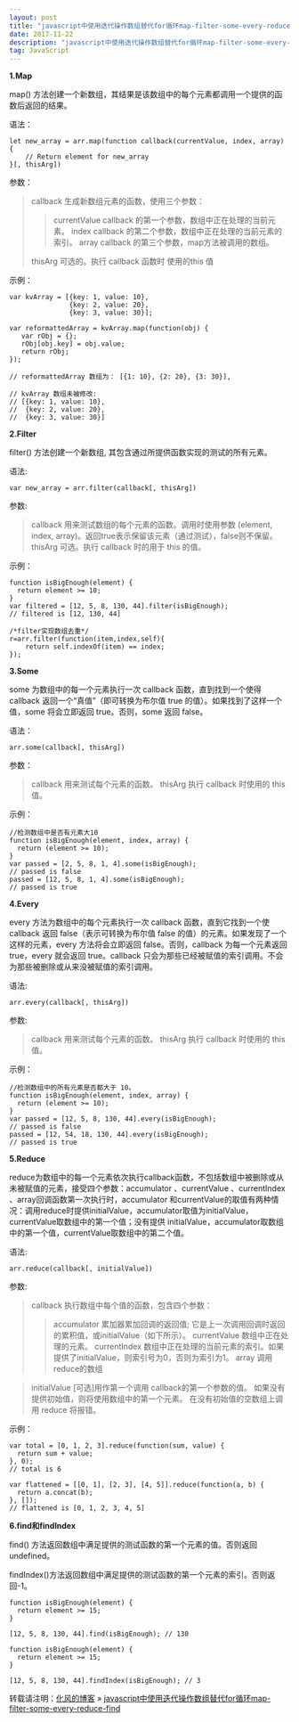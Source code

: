 ```yaml
---
layout: post
title: "javascript中使用迭代操作数组替代for循环map-filter-some-every-reduce-find"
date: 2017-11-22
description: "javascript中使用迭代操作数组替代for循环map-filter-some-every-reduce-find"
tag: JavaScript
---
```


**1.Map**

map() 方法创建一个新数组，其结果是该数组中的每个元素都调用一个提供的函数后返回的结果。

语法：

```
let new_array = arr.map(function callback(currentValue, index, array) {
    // Return element for new_array
}[, thisArg])
```

参数：

> callback 生成新数组元素的函数，使用三个参数：
> 	> currentValue callback 的第一个参数，数组中正在处理的当前元素。
> 	> index callback 的第二个参数，数组中正在处理的当前元素的索引。
> 	> array callback 的第三个参数，map方法被调用的数组。
>
> thisArg 可选的。执行 callback 函数时 使用的this 值

示例：
```
var kvArray = [{key: 1, value: 10},
               {key: 2, value: 20},
               {key: 3, value: 30}];

var reformattedArray = kvArray.map(function(obj) {
   var rObj = {};
   rObj[obj.key] = obj.value;
   return rObj;
});

// reformattedArray 数组为： [{1: 10}, {2: 20}, {3: 30}],

// kvArray 数组未被修改:
// [{key: 1, value: 10},
//  {key: 2, value: 20},
//  {key: 3, value: 30}]
```

**2.Filter**

filter() 方法创建一个新数组, 其包含通过所提供函数实现的测试的所有元素。

语法:

```
var new_array = arr.filter(callback[, thisArg])
```

参数:

> callback 用来测试数组的每个元素的函数。调用时使用参数 (element, index, array)。返回true表示保留该元素（通过测试），false则不保留。
> thisArg 可选。执行 callback 时的用于 this 的值。

示例：

```
function isBigEnough(element) {
  return element >= 10;
}
var filtered = [12, 5, 8, 130, 44].filter(isBigEnough);
// filtered is [12, 130, 44]
```

```
/*filter实现数组去重*/
r=arr.filter(function(item,index,self){
    return self.indexOf(item) == index;
});
```

**3.Some**

some 为数组中的每一个元素执行一次 callback 函数，直到找到一个使得 callback 返回一个“真值”（即可转换为布尔值 true 的值）。如果找到了这样一个值，some 将会立即返回 true。否则，some 返回 false。

语法：

```
arr.some(callback[, thisArg])
```

参数：

> callback 用来测试每个元素的函数。
> thisArg 执行 callback 时使用的 this 值。

示例：
```
//检测数组中是否有元素大10
function isBigEnough(element, index, array) {
  return (element >= 10);
}
var passed = [2, 5, 8, 1, 4].some(isBigEnough);
// passed is false
passed = [12, 5, 8, 1, 4].some(isBigEnough);
// passed is true
```

**4.Every**

every 方法为数组中的每个元素执行一次 callback 函数，直到它找到一个使 callback 返回 false（表示可转换为布尔值 false 的值）的元素。如果发现了一个这样的元素，every 方法将会立即返回 false。否则，callback 为每一个元素返回 true，every 就会返回 true。callback 只会为那些已经被赋值的索引调用。不会为那些被删除或从来没被赋值的索引调用。

语法:

```
arr.every(callback[, thisArg])
```

参数:

> callback 用来测试每个元素的函数。
> thisArg 执行 callback 时使用的 this 值。

示例：

```
//检测数组中的所有元素是否都大于 10。
function isBigEnough(element, index, array) {
  return (element >= 10);
}
var passed = [12, 5, 8, 130, 44].every(isBigEnough);
// passed is false
passed = [12, 54, 18, 130, 44].every(isBigEnough);
// passed is true
```

**5.Reduce**

reduce为数组中的每一个元素依次执行callback函数，不包括数组中被删除或从未被赋值的元素，接受四个参数：accumulator 、currentValue 、currentIndex 、array回调函数第一次执行时，accumulator 和currentValue的取值有两种情况：调用reduce时提供initialValue，accumulator取值为initialValue，currentValue取数组中的第一个值；没有提供 initialValue，accumulator取数组中的第一个值，currentValue取数组中的第二个值。

语法:

```
arr.reduce(callback[, initialValue])
```

参数:

> callback 执行数组中每个值的函数，包含四个参数：
> >  accumulator 累加器累加回调的返回值; 它是上一次调用回调时返回的累积值，或initialValue（如下所示）。
> >  currentValue 数组中正在处理的元素。
> >  currentIndex 数组中正在处理的当前元素的索引。如果提供了initialValue，则索引号为0，否则为索引为1。
> >  array 调用reduce的数组

> initialValue [可选]用作第一个调用 callback的第一个参数的值。 如果没有提供初始值，则将使用数组中的第一个元素。 在没有初始值的空数组上调用 reduce 将报错。

示例：

```
var total = [0, 1, 2, 3].reduce(function(sum, value) {
  return sum + value;
}, 0);
// total is 6

var flattened = [[0, 1], [2, 3], [4, 5]].reduce(function(a, b) {
  return a.concat(b);
}, []);
// flattened is [0, 1, 2, 3, 4, 5]
```

**6.find和findIndex**

 find() 方法返回数组中满足提供的测试函数的第一个元素的值。否则返回 undefined。

findIndex()方法返回数组中满足提供的测试函数的第一个元素的索引。否则返回-1。

```
function isBigEnough(element) {
  return element >= 15;
}

[12, 5, 8, 130, 44].find(isBigEnough); // 130
```

```
function isBigEnough(element) {
  return element >= 15;
}

[12, 5, 8, 130, 44].findIndex(isBigEnough); // 3
```

转载请注明：[化风的博客](http://ChhXin.github.io) » [javascript中使用迭代操作数组替代for循环map-filter-some-every-reduce-find](/2017/11/javascript中使用迭代操作数组替代for循环map-filter-some-every-reduce-find/)  
